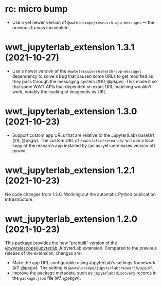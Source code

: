 # rc: micro bump

- Use a yet newer version of `@wwtelescope/research-app-messages` — the previous
  fix was incomplete.


# wwt_jupyterlab_extension 1.3.1 (2021-10-27)

- Use a newer version of the `@wwtelescope/research-app-messages` dependency to
  solve a bug that caused some URLs to get modified as they pass through the
  messaging system (#10, @pkgw). This made it so that some WWT APIs that
  depended on exact URL matching wouldn't work, notably the loading of imagesets
  by URL.


# wwt_jupyterlab_extension 1.3.0 (2021-10-23)

- Support custom app URLs that are relative to the Jupyter(Lab) baseUrl (#9,
  @pkgw). The custom URL of `/wwtstatic/research/` will use a local copy of the
  research app installed by (an as-yet-unreleases version of) pywwt.


# wwt_jupyterlab_extension 1.2.1 (2021-10-23)

No code changes from 1.2.0. Working out the automatic Python publication
infrastructure.


# wwt_jupyterlab_extension 1.2.0 (2021-10-23)

This package provides the new "prebuilt" version of the [@wwtelescope/jupyterlab]
JupyterLab extension. Compared to the previous release of the extension, changes
are:

[@wwtelescope/jupyterlab]: https://www.npmjs.com/package/@wwtelescope/jupyterlab

- Make the app URL configurable using JupyterLab's settings framework (#7,
  @pkgw). The setting is `@wwtelescope/jupyterlab:research/appUrl`.
- Improve the package metadata, such as `jupyerlab/discovery` records in
  the `package.json` file (#7, @pkgw).
